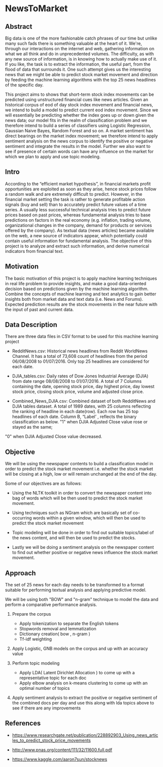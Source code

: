 # NewsToMarket

## Abstract
Big data is one of the more fashionable catch phrases of our time but unlike many such fads there is something valuable at the heart of it. We're, through our interactions on the internet and web, gathering information on what we all think and do in unprecedented volumes. The difficulty, as with any new source of information, is in knowing how to actually make use of it. If you like, the task is to extract the information, the useful part, from the flood of data that surrounds it. One such attempt gives us the interesting news that we might be able to predict stock market movement and direction by feeding the machine learning algorithms with the top 25 news headlines of the specific day.

This  project aims to  shows  that  short-term  stock  index  movements  can  be predicted  using  unstructured financial cues like news  articles. Given an historical corpus of eod of day stock  index  movement and financial news, we intend to build a model to predict current eod index movement. Since we will essentially be predicting whether the index goes up or down given the news data; our model fits in the realm of classification problem and we therefore intend to build a series of classifiers using Logistic Regression, Gaussian Naive Bayes, Random Forest and so on. A market sentiment has direct bearings on the market index movement; we therefore intend to apply sentiment analysis on the news corpus to identify the positive or negative sentiment and integrate the results in the model. Further we also want to see if presence of certain words can have any influence on the market for which we plan to apply and use topic modeling.

## Intro
According  to  the   “efficient   market   hypothesis”,   in   financial   markets   profit   opportunities are exploited as soon as they arise, hence stock prices follow a random walk and are extremely difficult to predict. However, in  the  financial  market  setting  the  task  is  rather  to  generate  profitable  action signals (buy and sell) than to accurately predict future values of a time series.  A usually less successful technical analysis tries to predict  future  prices  based  on  past  prices,  whereas  fundamental  analysis  tries  to  base  predictions  on  factors  in  the  real  economy  (e.g.  inflation,  trading  volume,  organizational  changes  in  the  company,  demand  for  products  or  services  offered  by  the company).  As textual data (news articles) became available on the web, a   new   source   of   indicators   appear,   which   potentially   could   contain   useful    information for fundamental analysis. The objective of this project is to analyze and extract such information, and derive numerical indicators from financial text. 


## Motivation
The basic motivation of this project is to apply machine learning techniques in real life problem to provide insights, and make a good data-oriented decision based on predictions given by the machine learning algorithm.
Combine the concepts of machine learning and text analytics to gain better insights both from market data and text data (i.e. News and Forums).
Expected prediction results are the stock movements in the near future with the input of past and current data.

## Data Description
There are three data files in CSV format to be used for this machine learning project

* RedditNews.csv: Historical news headlines from Reddit WorldNews Channel. It has a total of 73,608 count of headlines from the period 06/08/2008 to 01/07/2016. Only top 25 headlines are considered for each date.

* DJIA_tables.csv: Daily rates of Dow Jones Industrial Average (DJIA) from date range 08/08/2008 to 01/07/2016.  A total of 7 Columns containing the date, opening stock price, day highest price, day lowest stock price, closing stock price, volume and adjusted close price.

* Combined_News_DJIA.csv: Combined dataset of both RedditNews and DJIA tables dataset. A total of 1989 dates, with 25 columns reflecting the ranking of headline in each date(row). Each row has 25 top headlines of each date. Column B, “Label’ , reflects the binary classification as below.
"1" when DJIA Adjusted Close value rose or stayed as the same;

"0" when DJIA Adjusted Close value decreased.

## Objective
We will be using the newspaper contents to build a classification model in order to predict the stock market movement
i.e. whether the stock market will be closing at a high, low or will remain unchanged at the end of the day.

Some of our objectives are as follows:
* Using the NLTK toolkit in order to convert the newspaper content into bag of words which will be then used to predict the stock market movement.

* Using techniques such as NGram which are basically set of co-occurring words within a given window, which will then be used to predict the stock market movement

* Topic modeling will be done in order to find out suitable topics/label of the news content, and will then be used to predict the stocks.

* Lastly we will be doing a sentiment analysis on the newspaper content to find out whether positive or negative news influence the stock market movement.

## Approach
The set of 25 news for each day needs to be transformed to a format suitable for performing textual analysis and applying predictive model. 

We will be using both "BOW" and "n-gram" technique to model the data and perform a comparative performance analysis. 

1. Prepare the corpus
	* Apply tokenization to separate the English tokens 
	* Stopwords removal and lemmatization 
	* Dictionary creation( bow , n-gram ) 
	* Tf-idf weighting 

2. Apply Logistic, GNB models on the corpus and up with an accuracy value 

3. Perform topic modeling 
	* Apply LDA( Latent Dirichlet Allocation ) to come up with a representative topic for each doc 
	* Apply elbow analysis on k-means clustering to come up with an optimal number of topics

4. Apply sentiment analysis to extract the positive or negative sentiment of the combined docs per day and use this along with lda topics above to see if there are any improvements 

## References
* https://www.researchgate.net/publication/228892903_Using_news_articles_to_predict_stock_price_movements

* http://www.pnas.org/content/111/32/11600.full.pdf
 
* https://www.kaggle.com/aaron7sun/stocknews
